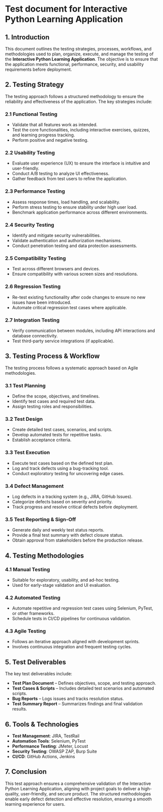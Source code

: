 # Test document for **Interactive Python Learning Application**

## 1. Introduction
This document outlines the testing strategies, processes, workflows, and methodologies used to plan, organize, execute, and manage the testing of the **Interactive Python Learning Application**. The objective is to ensure that the application meets functional, performance, security, and usability requirements before deployment.

## 2. Testing Strategy
The testing approach follows a structured methodology to ensure the reliability and effectiveness of the application. The key strategies include:

### 2.1 Functional Testing
- Validate that all features work as intended.
- Test the core functionalities, including interactive exercises, quizzes, and learning progress tracking.
- Perform positive and negative testing.

### 2.2 Usability Testing
- Evaluate user experience (UX) to ensure the interface is intuitive and user-friendly.
- Conduct A/B testing to analyze UI effectiveness.
- Gather feedback from test users to refine the application.

### 2.3 Performance Testing
- Assess response times, load handling, and scalability.
- Perform stress testing to ensure stability under high user load.
- Benchmark application performance across different environments.

### 2.4 Security Testing
- Identify and mitigate security vulnerabilities.
- Validate authentication and authorization mechanisms.
- Conduct penetration testing and data protection assessments.

### 2.5 Compatibility Testing
- Test across different browsers and devices.
- Ensure compatibility with various screen sizes and resolutions.

### 2.6 Regression Testing
- Re-test existing functionality after code changes to ensure no new issues have been introduced.
- Automate critical regression test cases where applicable.

### 2.7 Integration Testing
- Verify communication between modules, including API interactions and database connectivity.
- Test third-party service integrations (if applicable).

## 3. Testing Process & Workflow
The testing process follows a systematic approach based on Agile methodologies.

### 3.1 Test Planning
- Define the scope, objectives, and timelines.
- Identify test cases and required test data.
- Assign testing roles and responsibilities.

### 3.2 Test Design
- Create detailed test cases, scenarios, and scripts.
- Develop automated tests for repetitive tasks.
- Establish acceptance criteria.

### 3.3 Test Execution
- Execute test cases based on the defined test plan.
- Log and track defects using a bug-tracking tool.
- Conduct exploratory testing for uncovering edge cases.

### 3.4 Defect Management
- Log defects in a tracking system (e.g., JIRA, GitHub Issues).
- Categorize defects based on severity and priority.
- Track progress and resolve critical defects before deployment.

### 3.5 Test Reporting & Sign-Off
- Generate daily and weekly test status reports.
- Provide a final test summary with defect closure status.
- Obtain approval from stakeholders before the production release.

## 4. Testing Methodologies
### 4.1 Manual Testing
- Suitable for exploratory, usability, and ad-hoc testing.
- Used for early-stage validation and UI evaluation.

### 4.2 Automated Testing
- Automate repetitive and regression test cases using Selenium, PyTest, or other frameworks.
- Schedule tests in CI/CD pipelines for continuous validation.

### 4.3 Agile Testing
- Follows an iterative approach aligned with development sprints.
- Involves continuous integration and frequent testing cycles.

## 5. Test Deliverables
The key test deliverables include:
- **Test Plan Document** – Defines objectives, scope, and testing approach.
- **Test Cases & Scripts** – Includes detailed test scenarios and automated scripts.
- **Bug Reports** – Logs issues and tracks resolution status.
- **Test Summary Report** – Summarizes findings and final validation results.

## 6. Tools & Technologies
- **Test Management**: JIRA, TestRail
- **Automation Tools**: Selenium, PyTest
- **Performance Testing**: JMeter, Locust
- **Security Testing**: OWASP ZAP, Burp Suite
- **CI/CD**: GitHub Actions, Jenkins

## 7. Conclusion
This test approach ensures a comprehensive validation of the Interactive Python Learning Application, aligning with project goals to deliver a high-quality, user-friendly, and secure product. The structured methodologies enable early defect detection and effective resolution, ensuring a smooth learning experience for users.

